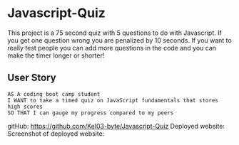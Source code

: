 # Javascript-Quiz
This project is a 75 second quiz with 5 questions to do with Javascript. If you get one question wrong you are penalized by 10 seconds. If you want to really test people you can add more questions in the code and you can make the timer longer or shorter!

## User Story

```
AS A coding boot camp student
I WANT to take a timed quiz on JavaScript fundamentals that stores high scores
SO THAT I can gauge my progress compared to my peers
```

gitHub: https://github.com/Kel03-byte/Javascript-Quiz
Deployed website:
Screenshot of deployed website: